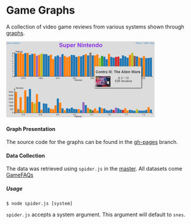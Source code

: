 # Game Graphs
A collection of video game reviews from various systems shown through [graphs](http://blog.brainss.me/game-graphs).

![Super Nintendo Ratings](img/vg-ratings.png)

#### Graph Presentation
The source code for the graphs can be found in the
[gh-pages](https://github.com/brainss/game-graphs/tree/gh-pages) branch.

#### Data Collection
The data was retrieved using `spider.js` in the [master](https://github.com/brainss/game-graphs/tree/master). All datasets come [GameFAQs](https://www.gamefaqs.com)

##### Usage
``` plaintext
$ node spider.js [system]
```

`spider.js` accepts a system argument. This argument will default to `snes`.


